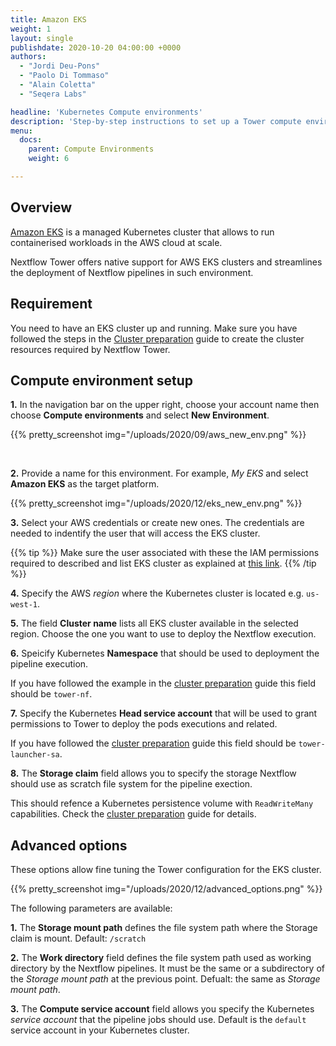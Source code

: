 ```yaml
---
title: Amazon EKS
weight: 1
layout: single
publishdate: 2020-10-20 04:00:00 +0000
authors:
  - "Jordi Deu-Pons"
  - "Paolo Di Tommaso"
  - "Alain Coletta"
  - "Seqera Labs"

headline: 'Kubernetes Compute environments'
description: 'Step-by-step instructions to set up a Tower compute environment for Amazon EKS cluster'
menu:
  docs:
    parent: Compute Environments
    weight: 6

---
```

## Overview

[Amazon EKS](https://aws.amazon.com/eks/) is a managed Kubernetes cluster that allows to run containerised workloads in the AWS cloud at scale.

Nextflow Tower offers native support for AWS EKS clusters and streamlines the deployment
of Nextflow pipelines in such environment.

## Requirement

You need to have an EKS cluster up and running. Make sure you have followed
the steps in the [Cluster preparation](https://github.com/seqeralabs/nf-tower-k8s/blob/master/cluster-preparation.md) guide to create the cluster resources required by Nextflow Tower.


## Compute environment setup  


**1.** In the navigation bar on the upper right, choose your account name then choose **Compute environments** and select **New Environment**.

{{% pretty_screenshot img="/uploads/2020/09/aws_new_env.png" %}}

</br>

**2.** Provide a name for this environment. For example, *My EKS* and select **Amazon EKS** as the target platform.

{{% pretty_screenshot img="/uploads/2020/12/eks_new_env.png" %}}

**3.** Select your AWS credentials or create new ones. The credentials are needed to indentify the user that will access the EKS cluster.

{{% tip %}}
Make sure the user associated with these the IAM permissions required to described and 
list EKS cluster as explained at [this link](https://github.com/seqeralabs/nf-tower-k8s/blob/master/cluster-preparation.md#4-amazon-eks-specific-setting). 
{{% /tip %}}

**4.** Specify the AWS *region* where the Kubernetes cluster is located e.g. `us-west-1`. 

**5.** The field **Cluster name** lists all EKS cluster available in the selected region. Choose the one you want to use to deploy the Nextflow execution.

**6.** Speicify Kubernetes **Namespace** that should be used to deployment the pipeline execution. 

If you have followed the example in the [cluster preparation](https://github.com/seqeralabs/nf-tower-k8s/blob/master/cluster-preparation.md#2-service-account--role-creation) guide this field should be `tower-nf`.

**7.** Specify the Kubernetes **Head service account** that will be used to grant permissions to Tower to deploy the pods executions and related. 

If you have followed the [cluster preparation](https://github.com/seqeralabs/nf-tower-k8s/blob/master/cluster-preparation.md#2-service-account--role-creation) guide this field should be `tower-launcher-sa`. 

**8.** The **Storage claim** field allows you to specify the storage Nextflow should use as 
scratch file system for the pipeline exection. 

This should refence a Kubernetes persistence volume with `ReadWriteMany` capabilities. Check the [cluster preparation](https://github.com/seqeralabs/nf-tower-k8s/blob/master/cluster-preparation.md#3-storage-configuration) guide for details. 


## Advanced options

These options allow fine tuning the Tower configuration for the EKS cluster. 


{{% pretty_screenshot img="/uploads/2020/12/advanced_options.png" %}}
<br>

The following parameters are available:

**1.** The **Storage mount path** defines the file system path where the Storage claim is mount. Default: `/scratch`

**2.** The **Work directory** field defines the file system path used as working directory by the Nextflow pipelines. It must be the same or a subdirectory of the *Storage mount path* at the previous point. Defualt: the same as *Storage mount path*.

**3.** The  **Compute service account** field allows you specify the Kubernetes *service account* that the pipeline jobs should use. Default is the `default` service account in your Kubernetes cluster.
